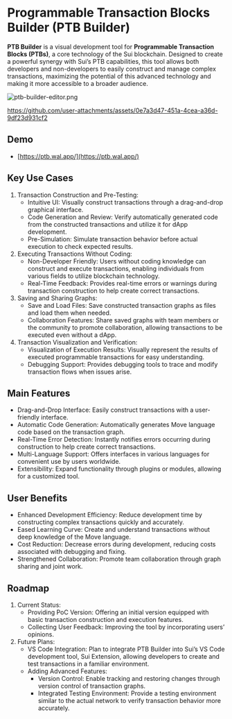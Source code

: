# Programmable Transaction Blocks Builder (PTB Builder)

**PTB Builder** is a visual development tool for **Programmable Transaction Blocks (PTBs)**, a core technology of the Sui blockchain. Designed to create a powerful synergy with Sui’s PTB capabilities, this tool allows both developers and non-developers to easily construct and manage complex transactions, maximizing the potential of this advanced technology and making it more accessible to a broader audience.

![ptb-builder-editor.png](https://docs.zktx.io/images/ptb-builder-editor.png)

https://github.com/user-attachments/assets/0e7a3d47-451a-4cea-a36d-9df23d931cf2

## Demo

- [https://ptb.wal.app/](https://ptb.wal.app/)

## Key Use Cases

1. Transaction Construction and Pre-Testing:
   - Intuitive UI: Visually construct transactions through a drag-and-drop graphical interface.
   - Code Generation and Review: Verify automatically generated code from the constructed transactions and utilize it for dApp development.
   - Pre-Simulation: Simulate transaction behavior before actual execution to check expected results.
1. Executing Transactions Without Coding:
   - Non-Developer Friendly: Users without coding knowledge can construct and execute transactions, enabling individuals from various fields to utilize blockchain technology.
   - Real-Time Feedback: Provides real-time errors or warnings during transaction construction to help create correct transactions.
1. Saving and Sharing Graphs:
   - Save and Load Files: Save constructed transaction graphs as files and load them when needed.
   - Collaboration Features: Share saved graphs with team members or the community to promote collaboration, allowing transactions to be executed even without a dApp.
1. Transaction Visualization and Verification:
   - Visualization of Execution Results: Visually represent the results of executed programmable transactions for easy understanding.
   - Debugging Support: Provides debugging tools to trace and modify transaction flows when issues arise.

## Main Features

- Drag-and-Drop Interface: Easily construct transactions with a user-friendly interface.
- Automatic Code Generation: Automatically generates Move language code based on the transaction graph.
- Real-Time Error Detection: Instantly notifies errors occurring during construction to help create correct transactions.
- Multi-Language Support: Offers interfaces in various languages for convenient use by users worldwide.
- Extensibility: Expand functionality through plugins or modules, allowing for a customized tool.

## User Benefits

- Enhanced Development Efficiency: Reduce development time by constructing complex transactions quickly and accurately.
- Eased Learning Curve: Create and understand transactions without deep knowledge of the Move language.
- Cost Reduction: Decrease errors during development, reducing costs associated with debugging and fixing.
- Strengthened Collaboration: Promote team collaboration through graph sharing and joint work.

## Roadmap

1. Current Status:
   - Providing PoC Version: Offering an initial version equipped with basic transaction construction and execution features.
   - Collecting User Feedback: Improving the tool by incorporating users’ opinions.
1. Future Plans:
   - VS Code Integration: Plan to integrate PTB Builder into Sui’s VS Code development tool, Sui Extension, allowing developers to create and test transactions in a familiar environment.
   - Adding Advanced Features:
     - Version Control: Enable tracking and restoring changes through version control of transaction graphs.
     - Integrated Testing Environment: Provide a testing environment similar to the actual network to verify transaction behavior more accurately.
